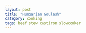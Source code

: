 ```yaml
---
layout: post
title: "Hungarian Goulash"
category: cooking
tags: beef stew castiron slowcooker
---
```

